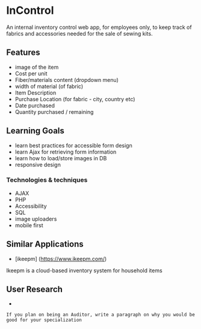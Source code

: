 # InControl

An internal inventory control web app, for employees only, to keep track of fabrics and accessories needed for the sale of sewing kits.

## Features

- image of the item
- Cost per unit
- Fiber/materials content (dropdown menu)
- width of material (of fabric)
- Item Description
- Purchase Location (for fabric - city, country etc)
- Date purchased
- Quantity purchased / remaining

## Learning Goals

- learn best practices for accessible form design
- learn Ajax for retrieving form information
- learn how to load/store images in DB
- responsive design


### Technologies & techniques 

- AJAX
- PHP
- Accessibility
- SQL 
- image uploaders
- mobile first

## Similar Applications

- [ikeepm] (https://www.ikeepm.com/)

Ikeepm is a cloud-based inventory system for household items

## User Research
-

    If you plan on being an Auditor, write a paragraph on why you would be good for your specialization

